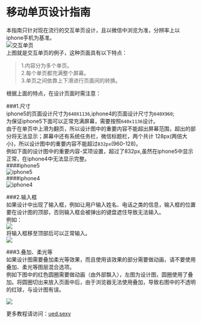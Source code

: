移动单页设计指南
=======
本指南只针对现在流行的交互单页设计，且以微信中浏览为准，分辨率上以iphone手机为基准。  
![交互单页](https://raw.githubusercontent.com/uedtianji/mobile_design_guide/master/img/1.gif)  
上图就是交互单页的例子，这种页面具有以下特点：  
>1.内容分为多个单页。  
>2.每个单页都充满整个屏幕。  
>3.单页之间依靠上下滑进行页面间的转换。  


根据上面的特点，在设计页面时需注意：  

###1.尺寸  
iphone5的页面设计尺寸为```640X1136```,iphone4的页面设计尺寸为```640X960```;  
为保证iphone5下面可以正常充满屏幕，需要按照```640x1136```设计。  
由于在单页中上滑为翻页，所以设计图中的重要内容不能超出屏幕范围，超出的部分将无法显示；屏幕中还有系统任务栏，微信标题栏，两个共计 128px(两倍大小)，所以设计图中的重要内容不能超过```832px```(960-128)。  
例如下面的设计图中的重要内容-奖项设置，超过了832px,虽然在iphone5中显示正常，在iphone4中无法显示完整。  
####iphone5  
![iphone5](https://raw.githubusercontent.com/uedtianji/mobile_design_guide/master/img/gaoduiphone5.jpg)  
####iphone4  
![iphone4](https://raw.githubusercontent.com/uedtianji/mobile_design_guide/master/img/gaoduiphone4.jpg)  


###2.输入框  
如果设计中出现了输入框，例如让用户输入姓名、电话之类的信息，输入框的位置要在设计图的顶部，否则输入框会被弹出的键盘遮住导致无法输入。  
例如：  
![](https://raw.githubusercontent.com/uedtianji/mobile_design_guide/master/img/shuru.jpg)    
将输入框移至顶部后可以正常输入。  
![](https://raw.githubusercontent.com/uedtianji/mobile_design_guide/master/img/shurur.jpg)    


###3.叠加、柔光等  
如果设计图需要叠加柔光等效果，而且使用该效果的部分需要做动画，请不要使用叠加、柔光等图层混合选项。  
例如下图中的红色圆圈需要做动画（由外部飘入），左图为设计图，圆圈使用了叠加。将圆圈切出来放入页面中后，由于浏览器无法使用叠加，导致右图中的不透明的红球，与设计图有误。  

![](https://raw.githubusercontent.com/uedtianji/mobile_design_guide/master/img/diejia.jpg)    

更多教程请访问：[ued.sexy](http://ued.sexy)  
